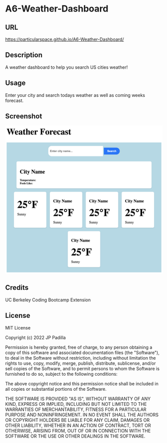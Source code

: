 # A6-Weather-Dashboard

## URL

https://particularspace.github.io/A6-Weather-Dashboard/

## Description

A weather dashboard to help you search US cities weather!

## Usage

Enter your city and search todays weather as well as coming weeks forecast.     

## Screenshot
![A picture of the webpage](assets/images/particularspace.github.io_A6-Weather-Dashboard_.png "Weather Dashboard")

## Credits
UC Berkeley Coding Bootcamp Extension

## License

MIT License

Copyright (c) 2022 JP Padilla

Permission is hereby granted, free of charge, to any person obtaining a copy of this software and associated documentation files (the "Software"), to deal in the Software without restriction, including without limitation the rights to use, copy, modify, merge, publish, distribute, sublicense, and/or sell copies of the Software, and to permit persons to whom the Software is furnished to do so, subject to the following conditions:

The above copyright notice and this permission notice shall be included in all copies or substantial portions of the Software.

THE SOFTWARE IS PROVIDED "AS IS", WITHOUT WARRANTY OF ANY KIND, EXPRESS OR IMPLIED, INCLUDING BUT NOT LIMITED TO THE WARRANTIES OF MERCHANTABILITY, FITNESS FOR A PARTICULAR PURPOSE AND NONINFRINGEMENT. IN NO EVENT SHALL THE AUTHORS OR COPYRIGHT HOLDERS BE LIABLE FOR ANY CLAIM, DAMAGES OR OTHER LIABILITY, WHETHER IN AN ACTION OF CONTRACT, TORT OR OTHERWISE, ARISING FROM, OUT OF OR IN CONNECTION WITH THE SOFTWARE OR THE USE OR OTHER DEALINGS IN THE SOFTWARE.


